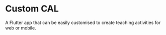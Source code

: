 # Custom CAL

A Flutter app that can be easily customised to create teaching activities for web or mobile.
